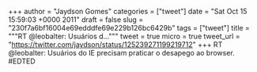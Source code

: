 
+++
author = "Jaydson Gomes"
categories = ["tweet"]
date = "Sat Oct 15 15:59:03 +0000 2011"
draft = false
slug = "230f7a6bf16004e69edddfe69e229b126bc6429b"
tags = ["tweet"]
title = """RT @leobalter: Usuários d..."""
tweet = true
micro = true
tweet_url = "https://twitter.com/jaydson/status/125239271199219712"
+++
RT @leobalter: Usuários do IE precisam praticar o desapego ao browser. #EDTED
